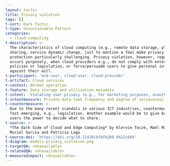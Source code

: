 ```yaml
---
layout: tactic
title: Privacy violation
tags: []
t-sort: Dark Tactic
t-type: Unsustainable Pattern
categories:
  - cloud-computing
t-description: >-
  The characteristics of cloud computing (e.g., remote data storage, platform
  sharing, service dynamic change, just to mention a few) make privacy
  protection particularly challenging. Privacy violation, however, regularly
  occurs purposely, when cloud providers e.g., do not comply with enterprise
  policies or legislation, or force/persuade users to give personal information
  against their will.
t-participant: 'end-user, cloud-user, cloud-provider'
t-artifact: Cloud services
t-context: Normal operation
t-feature: Data storage and utilization metadata
t-intent: 'Violating user privacy (e.g., for marketing purposes, unauthorized monitoring)'
t-intentmeasure: Private-data-leak frequency and degree of seriousness
t-countermeasure: >-
  Due to the many recent scandals in various ICT industries, countermeasures are
  fast emerging, e.g., legislation. Another example would be to give back to
  users the power to decide what to share.
t-source: >-
  *The Dark Side of Cloud and Edge Computing* by Klervie Toczé, Maël Madon,
  Muriel Garcia and Patricia Lago
t-source-doi: 'https://doi.org/10.21428/bf6fb269.9422c084'
t-diagram: models-privacy_violation.png
t-targetQA: <Unavailable>
t-relatedQA: <Unavailable>
t-measuredimpact: <Unavailable>
---
```


